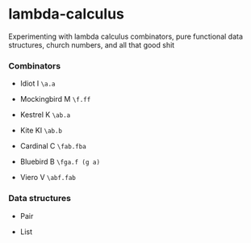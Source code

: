 # lambda-calculus
Experimenting with lambda calculus combinators, pure functional data structures, church numbers, and all that good shit


### Combinators

* Idiot I `\a.a`

* Mockingbird M `\f.ff`

* Kestrel K `\ab.a`

* Kite KI `\ab.b`

* Cardinal C `\fab.fba`

* Bluebird B `\fga.f (g a)`

* Viero V `\abf.fab`


### Data structures

* Pair

* List

